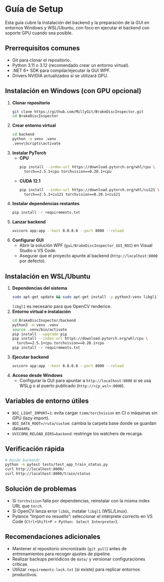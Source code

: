 # Guía de Setup

Esta guía cubre la instalación del backend y la preparación de la GUI en entornos Windows y WSL/Ubuntu, con foco en ejecutar el backend con soporte GPU cuando sea posible.

## Prerrequisitos comunes
- Git para clonar el repositorio.
- Python 3.11 o 3.12 (recomendado crear un entorno virtual).
- .NET 6+ SDK para compilar/ejecutar la GUI WPF.
- Drivers NVIDIA actualizados si se utilizará GPU.

## Instalación en Windows (con GPU opcional)
1. **Clonar repositorio**
   ```bash
   git clone https://github.com/MillyGit/BrakeDiscInspector.git
   cd BrakeDiscInspector
   ```
2. **Crear entorno virtual**
   ```bash
   cd backend
   python -m venv .venv
   .venv\Scripts\activate
   ```
3. **Instalar PyTorch**
   - **CPU**
     ```bash
     pip install --index-url https://download.pytorch.org/whl/cpu \
       torch==2.5.1+cpu torchvision==0.20.1+cpu
     ```
   - **CUDA 12.1**
     ```bash
     pip install --index-url https://download.pytorch.org/whl/cu121 \
       torch==2.5.1+cu121 torchvision==0.20.1+cu121
     ```
4. **Instalar dependencias restantes**
   ```bash
   pip install -r requirements.txt
   ```
5. **Lanzar backend**
   ```bash
   uvicorn app:app --host 0.0.0.0 --port 8000 --reload
   ```
6. **Configurar GUI**
   - Abrir la solución WPF (`gui/BrakeDiscInspector_GUI_ROI`) en Visual Studio o VS Code.
   - Asegurar que el proyecto apunte al backend (`http://localhost:8000` por defecto).

## Instalación en WSL/Ubuntu
1. **Dependencias del sistema**
   ```bash
   sudo apt-get update && sudo apt-get install -y python3-venv libgl1
   ```
   `libgl1` es necesario para que OpenCV renderice.
2. **Entorno virtual e instalación**
   ```bash
   cd BrakeDiscInspector/backend
   python3 -m venv .venv
   source .venv/bin/activate
   pip install --upgrade pip
   pip install --index-url https://download.pytorch.org/whl/cpu \
     torch==2.5.1+cpu torchvision==0.20.1+cpu
   pip install -r requirements.txt
   ```
3. **Ejecutar backend**
   ```bash
   uvicorn app:app --host 0.0.0.0 --port 8000 --reload
   ```
4. **Acceso desde Windows**
   - Configurar la GUI para apuntar a `http://localhost:8000` si se usa WSLg o al puerto publicado (`http://<ip_wsl>:8000`).

## Variables de entorno útiles
- `BDI_LIGHT_IMPORT=1`: evita cargar `timm/torchvision` en CI o máquinas sin GPU (lazy import).
- `BDI_DATA_ROOT=/ruta/custom`: cambia la carpeta base donde se guardan datasets.
- `UVICORN_RELOAD_DIRS=backend`: restringe los watchers de recarga.

## Verificación rápida
```bash
# Desde backend/
python -m pytest tests/test_app_train_status.py
curl http://localhost:8000/
curl http://localhost:8000/train/status
```

## Solución de problemas
- Si `torchvision` falla por dependencias, reinstalar con la misma index URL que `torch`.
- Si OpenCV lanza error `libGL`, instalar `libgl1` (WSL/Linux).
- Pylance “Import no resuelto”: seleccionar el intérprete correcto en VS Code (`Ctrl+Shift+P > Python: Select Interpreter`).

## Recomendaciones adicionales
- Mantener el repositorio sincronizado (`git pull`) antes de entrenamientos para recoger ajustes de pipeline.
- Realizar backups periódicos de `data/` y versionar configuraciones críticas.
- Utilizar `requirements-lock.txt` (si existe) para replicar entornos productivos.
